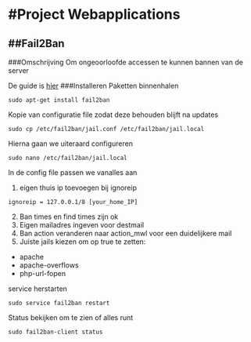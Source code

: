 #Project Webapplications
======
##Fail2Ban
------
###Omschrijving
Om ongeoorloofde accessen te kunnen bannen van de server

De guide is [hier](https://www.digitalocean.com/community/tutorials/how-to-protect-an-apache-server-with-fail2ban-on-ubuntu-14-04 "Fail2ban")
###Installeren
Paketten binnenhalen
```
sudo apt-get install fail2ban
```

Kopie van configuratie file zodat deze behouden blijft na updates

```
sudo cp /etc/fail2ban/jail.conf /etc/fail2ban/jail.local
```

Hierna gaan we uiteraard configureren
```
sudo nano /etc/fail2ban/jail.local
```

In de config file passen we vanalles aan
1. eigen thuis ip toevoegen bij ignoreip
```
ignoreip = 127.0.0.1/8 [your_home_IP]
```
2. Ban times en find times zijn ok
3. Eigen mailadres ingeven voor destmail
4. Ban action veranderen naar action_mwl voor een duidelijkere mail
5. Juiste jails kiezen om op true te zetten:

* apache 
* apache-overflows 
* php-url-fopen


service herstarten
```
sudo service fail2ban restart
```
Status bekijken om te zien of alles runt
```
sudo fail2ban-client status
```
